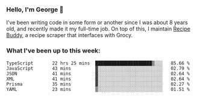 ### Hello, I'm George 👋

I've been writing code in some form or another since I was about 8 years old, and recently made it my full-time job. On top of this, I maintain [Recipe Buddy](https://github.com/georgegebbett/recipe-buddy), a recipe scraper that interfaces with Grocy.  

<!--
**georgegebbett/georgegebbett** is a ✨ _special_ ✨ repository because its `README.md` (this file) appears on your GitHub profile.

Here are some ideas to get you started:

- 🔭 I’m currently working on ...
- 🌱 I’m currently learning ...
- 👯 I’m looking to collaborate on ...
- 🤔 I’m looking for help with ...
- 💬 Ask me about ...
- 📫 How to reach me: ...
- 😄 Pronouns: ...
- ⚡ Fun fact: ...
-->

### What I've been up to this week:
<!--START_SECTION:waka-->

```text
TypeScript       22 hrs 25 mins  █████████████████████▒░░░   85.66 %
JavaScript       43 mins         ▓░░░░░░░░░░░░░░░░░░░░░░░░   02.79 %
JSON             41 mins         ▓░░░░░░░░░░░░░░░░░░░░░░░░   02.64 %
XML              41 mins         ▓░░░░░░░░░░░░░░░░░░░░░░░░   02.64 %
Prisma           35 mins         ▓░░░░░░░░░░░░░░░░░░░░░░░░   02.27 %
YAML             23 mins         ▒░░░░░░░░░░░░░░░░░░░░░░░░   01.51 %
```

<!--END_SECTION:waka-->
